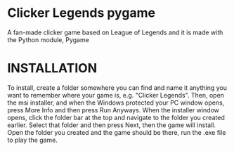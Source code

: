 # Clicker Legends pygame
A fan-made clicker game based on League of Legends and it is made with the Python module, Pygame

# INSTALLATION
To install, create a folder somewhere you can find and name it anything you want to remember where your game is, e.g. "Clicker Legends". 
Then, open the msi installer, and when the Windows protected your PC window opens, press More Info and then press Run Anyways.
When the installer window opens, click the folder bar at the top and navigate to the folder you created earlier.
Select that folder and then press Next, then the game will install.
Open the folder you created and the game should be there, run the .exe file to play the game.
